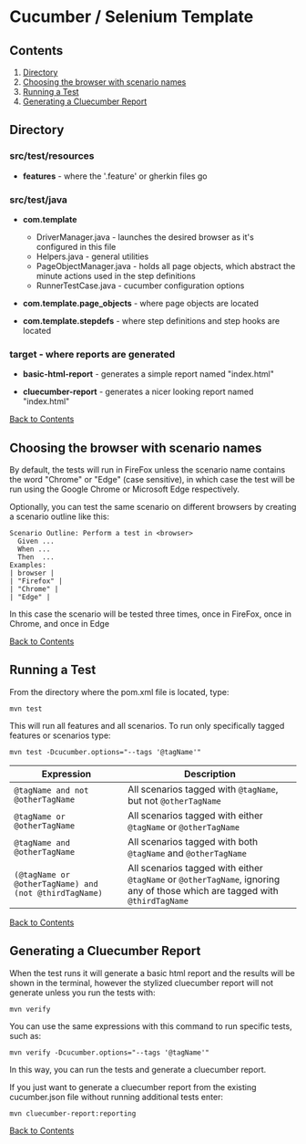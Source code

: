 
# Cucumber / Selenium Template

## Contents

1. [Directory](#directory)
2. [Choosing the browser with scenario names](#choosing-the-browser-with-scenario-names)
3. [Running a Test](#running-a-test)
4. [Generating a Cluecumber Report](#generating-a-cluecumber-report)

## Directory

### src/test/resources

* **features** - where the '.feature' or gherkin files go

### src/test/java

* **com.template**
  * DriverManager.java - launches the desired browser as it's configured in this file
  * Helpers.java - general utilities
  * PageObjectManager.java - holds all page objects, which abstract the minute actions used in the step definitions
  * RunnerTestCase.java - cucumber configuration options

* **com.template.page_objects** - where page objects are located

* **com.template.stepdefs** - where step definitions and step hooks are located

### target - where reports are generated

* **basic-html-report** - generates a simple report named "index.html"

* **cluecumber-report** - generates a nicer looking report named "index.html"

[Back to Contents](#contents)

## Choosing the browser with scenario names
  
  By default, the tests will run in FireFox unless the scenario name contains the word "Chrome" or "Edge" (case sensitive), in which case the test will be run using the Google Chrome or Microsoft Edge respectively.

  Optionally, you can test the same scenario on different browsers by creating a scenario outline like this:

    Scenario Outline: Perform a test in <browser>
      Given ...
      When ...
      Then  ...
    Examples:
    | browser |
    | "Firefox" |
    | "Chrome" |
    | "Edge" |

  In this case the scenario will be tested three times, once in FireFox, once in Chrome, and once in Edge

  [Back to Contents](#contents)

## Running a Test

  From the directory where the pom.xml file is located, type:
  
  ```mvn test```

  This will run all features and all scenarios. To run only specifically tagged features or scenarios type:

  ```mvn test -Dcucumber.options="--tags '@tagName'"```

  | Expression | Description |
  |------------|-------------|
  |```@tagName and not @otherTagName```| All scenarios tagged with ```@tagName```, but not ```@otherTagName``` |
  |```@tagName or @otherTagName```| All scenarios tagged with either ```@tagName``` or ```@otherTagName``` |
  |```@tagName and @otherTagName```| All scenarios tagged with both ```@tagName``` and ```@otherTagName```
  |```(@tagName or @otherTagName) and (not @thirdTagName)```| All scenarios tagged with either ```@tagName``` or ```@otherTagName```, ignoring any of those which are tagged with ```@thirdTagName```

  [Back to Contents](#contents)

## Generating a Cluecumber Report

  When the test runs it will generate a basic html report and the results will be shown in the terminal, however the stylized cluecumber report will not generate unless you run the tests with:

  ```mvn verify```

  You can use the same expressions with this command to run specific tests, such as:

  ```mvn verify -Dcucumber.options="--tags '@tagName'"```

  In this way, you can run the tests and generate a cluecumber report.
  
  If you just want to generate a cluecumber report from the existing cucumber.json file without running additional tests enter:

  ```mvn cluecumber-report:reporting```

  [Back to Contents](#contents)
